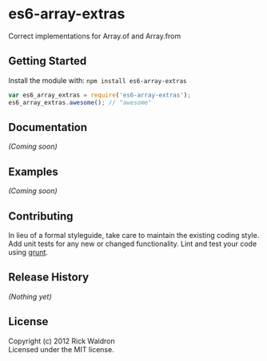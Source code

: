 # es6-array-extras

Correct implementations for Array.of and Array.from

## Getting Started
Install the module with: `npm install es6-array-extras`

```javascript
var es6_array_extras = require('es6-array-extras');
es6_array_extras.awesome(); // "awesome"
```

## Documentation
_(Coming soon)_

## Examples
_(Coming soon)_

## Contributing
In lieu of a formal styleguide, take care to maintain the existing coding style. Add unit tests for any new or changed functionality. Lint and test your code using [grunt](https://github.com/cowboy/grunt).

## Release History
_(Nothing yet)_

## License
Copyright (c) 2012 Rick Waldron  
Licensed under the MIT license.
